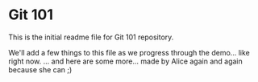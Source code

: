 # Git 101

This is the initial readme file for Git 101 repository.

We'll add a few things to this file as we progress through the demo... like right now.
... and here are some more... made by Alice again and again because she can ;)
